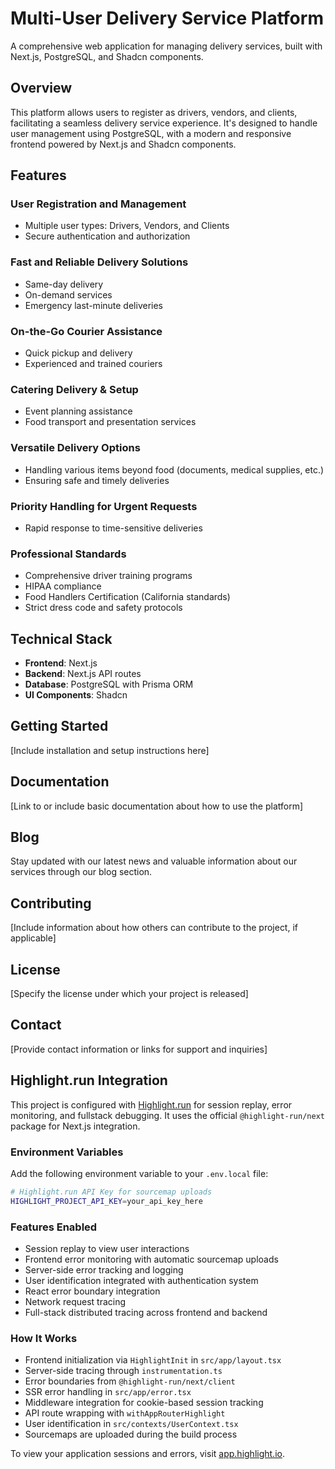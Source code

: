 # Multi-User Delivery Service Platform

A comprehensive web application for managing delivery services, built with Next.js, PostgreSQL, and Shadcn components.

## Overview

This platform allows users to register as drivers, vendors, and clients, facilitating a seamless delivery service experience. It's designed to handle user management using PostgreSQL, with a modern and responsive frontend powered by Next.js and Shadcn components.

## Features

### User Registration and Management
- Multiple user types: Drivers, Vendors, and Clients
- Secure authentication and authorization

### Fast and Reliable Delivery Solutions
- Same-day delivery
- On-demand services
- Emergency last-minute deliveries

### On-the-Go Courier Assistance
- Quick pickup and delivery
- Experienced and trained couriers

### Catering Delivery & Setup
- Event planning assistance
- Food transport and presentation services

### Versatile Delivery Options
- Handling various items beyond food (documents, medical supplies, etc.)
- Ensuring safe and timely deliveries

### Priority Handling for Urgent Requests
- Rapid response to time-sensitive deliveries

### Professional Standards
- Comprehensive driver training programs
- HIPAA compliance
- Food Handlers Certification (California standards)
- Strict dress code and safety protocols

## Technical Stack

- **Frontend**: Next.js
- **Backend**: Next.js API routes
- **Database**: PostgreSQL with Prisma ORM
- **UI Components**: Shadcn

## Getting Started

[Include installation and setup instructions here]

## Documentation

[Link to or include basic documentation about how to use the platform]

## Blog

Stay updated with our latest news and valuable information about our services through our blog section.

## Contributing

[Include information about how others can contribute to the project, if applicable]

## License

[Specify the license under which your project is released]

## Contact

[Provide contact information or links for support and inquiries]

## Highlight.run Integration

This project is configured with [Highlight.run](https://www.highlight.io) for session replay, error monitoring, and fullstack debugging. It uses the official `@highlight-run/next` package for Next.js integration.

### Environment Variables

Add the following environment variable to your `.env.local` file:

```bash
# Highlight.run API Key for sourcemap uploads
HIGHLIGHT_PROJECT_API_KEY=your_api_key_here
```

### Features Enabled

- Session replay to view user interactions
- Frontend error monitoring with automatic sourcemap uploads
- Server-side error tracking and logging
- User identification integrated with authentication system
- React error boundary integration
- Network request tracing
- Full-stack distributed tracing across frontend and backend

### How It Works

- Frontend initialization via `HighlightInit` in `src/app/layout.tsx`
- Server-side tracing through `instrumentation.ts`
- Error boundaries from `@highlight-run/next/client`
- SSR error handling in `src/app/error.tsx`
- Middleware integration for cookie-based session tracking
- API route wrapping with `withAppRouterHighlight`
- User identification in `src/contexts/UserContext.tsx`
- Sourcemaps are uploaded during the build process

To view your application sessions and errors, visit [app.highlight.io](https://app.highlight.io).